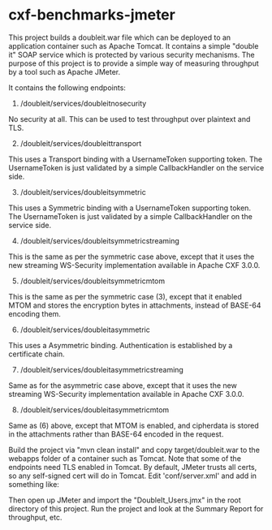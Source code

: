 cxf-benchmarks-jmeter
===========

This project builds a doubleit.war file which can be deployed to an application
container such as Apache Tomcat. It contains a simple "double it" SOAP service
which is protected by various security mechanisms. The purpose of this project
is to provide a simple way of measuring throughput by a tool such as Apache
JMeter.

It contains the following endpoints:

1) /doubleit/services/doubleitnosecurity

No security at all. This can be used to test throughput over plaintext and
TLS.

2) /doubleit/services/doubleittransport

This uses a Transport binding with a UsernameToken supporting token. The
UsernameToken is just validated by a simple CallbackHandler on the service
side. 

3) /doubleit/services/doubleitsymmetric

This uses a Symmetric binding with a UsernameToken supporting token. The
UsernameToken is just validated by a simple CallbackHandler on the service
side. 

4) /doubleit/services/doubleitsymmetricstreaming

This is the same as per the symmetric case above, except that it uses the 
new streaming WS-Security implementation available in Apache CXF 3.0.0.

5) /doubleit/services/doubleitsymmetricmtom

This is the same as per the symmetric case (3), except that it enabled MTOM
and stores the encryption bytes in attachments, instead of BASE-64 encoding
them.

6) /doubleit/services/doubleitasymmetric

This uses a Asymmetric binding. Authentication is established by a certificate
chain.

7) /doubleit/services/doubleitasymmetricstreaming

Same as for the asymmetric case above, except that it uses the new streaming
WS-Security implementation available in Apache CXF 3.0.0.

8) /doubleit/services/doubleitasymmetricmtom

Same as (6) above, except that MTOM is enabled, and cipherdata is stored in
the attachments rather than BASE-64 encoded in the request.

Build the project via "mvn clean install" and copy target/doubleit.war to the
webapps folder of a container such as Tomcat. Note that some of the endpoints
need TLS enabled in Tomcat. By default, JMeter trusts all certs, so any
self-signed cert will do in Tomcat. Edit 'conf/server.xml' and add in 
something like:

 <Connector port="8443" protocol="org.apache.coyote.http11.Http11NioProtocol" maxThreads="150" SSLEnabled="true" scheme="https" secure="true" clientAuth="false" sslProtocol="TLS" keystoreFile="idp-ssl-key.jks" keystorePass="tompass" />

Then open up JMeter and import the "DoubleIt_Users.jmx" in the root directory
of this project. Run the project and look at the Summary Report for
throughput, etc.


